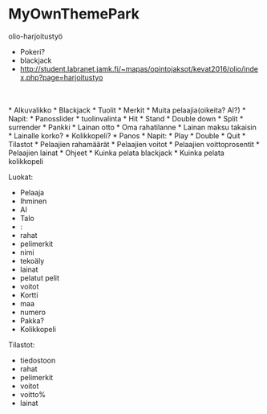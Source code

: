 # MyOwnThemePark
olio-harjoitustyö

* Pokeri?
* blackjack
* http://student.labranet.jamk.fi/~mapas/opintojaksot/kevat2016/olio/index.php?page=harjoitustyo
<br>
<br>
* Alkuvalikko
* Blackjack
  * Tuolit
  * Merkit
  * Muita pelaajia(oikeita? AI?)
  * Napit:
   * Panosslider
   * tuolinvalinta
   * Hit
   * Stand
   * Double down
   * Split
   * surrender
* Pankki
  * Lainan otto
  * Oma rahatilanne
  * Lainan maksu takaisin
  * Lainalle korko?
* Kolikkopeli?
  * Panos
  * Napit:
   * Play
   * Double
   * Quit
* Tilastot
  * Pelaajien rahamäärät
  * Pelaajien voitot
  * Pelaajien voittoprosentit
  * Pelaajien lainat
 * Ohjeet
  * Kuinka pelata blackjack
  * Kuinka pelata kolikkopeli


Luokat:
* Pelaaja
 * Ihminen
 * AI
 * Talo
 * :
 * rahat
 * pelimerkit
 * nimi
 * tekoäly
 * lainat
 * pelatut pelit
 * voitot
* Kortti
 * maa
 * numero
* Pakka?
* Kolikkopeli


Tilastot:
* tiedostoon
* rahat
* pelimerkit
* voitot
* voitto%
* lainat
